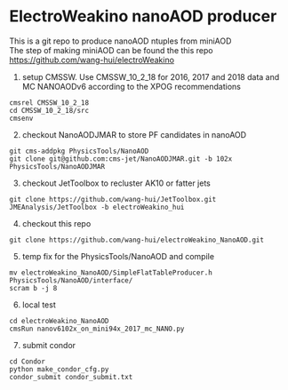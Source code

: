 # ElectroWeakino nanoAOD producer
This is a git repo to produce nanoAOD ntuples from miniAOD  
The step of making miniAOD can be found the this repo  
https://github.com/wang-hui/electroWeakino

1. setup CMSSW. Use CMSSW_10_2_18 for 2016, 2017 and 2018 data and MC NANOAODv6 according to the XPOG recommendations
```
cmsrel CMSSW_10_2_18
cd CMSSW_10_2_18/src
cmsenv
```

2. checkout NanoAODJMAR to store PF candidates in nanoAOD
```
git cms-addpkg PhysicsTools/NanoAOD
git clone git@github.com:cms-jet/NanoAODJMAR.git -b 102x PhysicsTools/NanoAODJMAR
```

3. checkout JetToolbox to recluster AK10 or fatter jets
```
git clone https://github.com/wang-hui/JetToolbox.git JMEAnalysis/JetToolbox -b electroWeakino_hui
```

4. checkout this repo
```
git clone https://github.com/wang-hui/electroWeakino_NanoAOD.git
```

5. temp fix for the PhysicsTools/NanoAOD and compile
```
mv electroWeakino_NanoAOD/SimpleFlatTableProducer.h PhysicsTools/NanoAOD/interface/
scram b -j 8
```

6. local test
```
cd electroWeakino_NanoAOD
cmsRun nanov6102x_on_mini94x_2017_mc_NANO.py
```

7. submit condor
```
cd Condor
python make_condor_cfg.py
condor_submit condor_submit.txt
```
